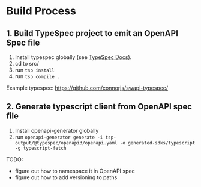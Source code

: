 # Build Process

## 1. Build TypeSpec project to emit an OpenAPI Spec file

1. Install typespec globally (see [TypeSpec Docs](https://typespec.io/docs)).
2. cd to src/
3. run `tsp install`
4. run `tsp compile .`


Example typespec: https://github.com/connorjs/swapi-typespec/



## 2. Generate typescript client from OpenAPI spec file
1. Install openapi-generator globally
2. run `openapi-generator generate -i tsp-output/@typespec/openapi3/openapi.yaml -o generated-sdks/typescript -g typescript-fetch`

TODO:
- figure out how to namespace it in OpenAPI spec
- figure out how to add versioning to paths